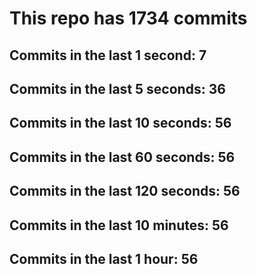 # This repo has 1734 commits

## Commits in the last 1 second: 7
## Commits in the last 5 seconds: 36
## Commits in the last 10 seconds: 56
## Commits in the last 60 seconds: 56
## Commits in the last 120 seconds: 56
## Commits in the last 10 minutes: 56
## Commits in the last 1 hour: 56
